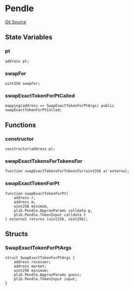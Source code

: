 # Pendle
[Git Source](https://github.com/Swivel-Finance/illuminate/blob/29a4038ae0d0795d36640f068da3ac5c1dd43806/src/mocks/Pendle.sol)


## State Variables
### pt

```solidity
address pt;
```


### swapFor

```solidity
uint256 swapFor;
```


### swapExactTokenForPtCalled

```solidity
mapping(address => SwapExactTokenForPtArgs) public swapExactTokenForPtCalled;
```


## Functions
### constructor


```solidity
constructor(address p);
```

### swapExactTokensForTokensFor


```solidity
function swapExactTokensForTokensFor(uint256 a) external;
```

### swapExactTokenForPt


```solidity
function swapExactTokenForPt(
    address r,
    address m,
    uint256 minimum,
    plib.Pendle.ApproxParams calldata g,
    plib.Pendle.TokenInput calldata t
) external returns (uint256, uint256);
```

## Structs
### SwapExactTokenForPtArgs

```solidity
struct SwapExactTokenForPtArgs {
    address receiver;
    address market;
    uint256 minimum;
    plib.Pendle.ApproxParams guess;
    plib.Pendle.TokenInput input;
}
```


